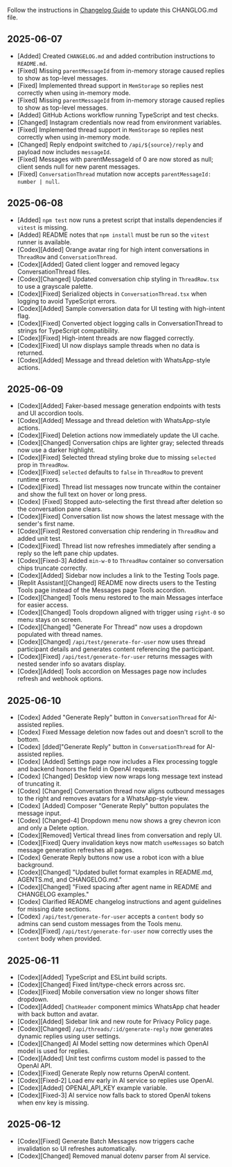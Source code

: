 <!-- CHANGELOG.md -->
Follow the instructions in [Changelog Guide](CHANGELOG_GUIDE.md) to update this CHANGLOG.md file.

## 2025-06-07
- [Added] Created `CHANGELOG.md` and added contribution instructions to `README.md`.
- [Fixed] Missing `parentMessageId` from in-memory storage caused replies to show as top-level messages.
- [Fixed] Implemented thread support in `MemStorage` so replies nest correctly when using in-memory mode.
- [Fixed] Missing `parentMessageId` from in-memory storage caused replies to show as top-level messages.
- [Added] GitHub Actions workflow running TypeScript and test checks.
- [Changed] Instagram credentials now read from environment variables.
- [Fixed] Implemented thread support in `MemStorage` so replies nest correctly when using in-memory mode.
- [Changed] Reply endpoint switched to `/api/${source}/reply` and payload now includes `messageId`.
- [Fixed] Messages with parentMessageId of 0 are now stored as null; client sends null for new parent messages.
- [Fixed] `ConversationThread` mutation now accepts `parentMessageId: number | null`.

## 2025-06-08
- [Added] `npm test` now runs a pretest script that installs dependencies if `vitest` is missing.
- [Added] README notes that `npm install` must be run so the `vitest` runner is available.
- [Codex][Added] Orange avatar ring for high intent conversations in `ThreadRow` and `ConversationThread`.
- [Codex][Added] Gated client logger and removed legacy ConversationThread files.
- [Codex][Changed] Updated conversation chip styling in `ThreadRow.tsx` to use a grayscale palette.
- [Codex][Fixed] Serialized objects in `ConversationThread.tsx` when logging to avoid TypeScript errors.
- [Codex][Added] Sample conversation data for UI testing with high-intent flag.
- [Codex][Fixed] Converted object logging calls in ConversationThread to strings for TypeScript compatibility.
- [Codex][Fixed] High-intent threads are now flagged correctly.
- [Codex][Fixed] UI now displays sample threads when no data is returned.
- [Codex][Added] Message and thread deletion with WhatsApp-style actions.

## 2025-06-09
- [Codex][Added] Faker-based message generation endpoints with tests and UI accordion tools.
- [Codex][Added] Message and thread deletion with WhatsApp-style actions.
- [Codex][Fixed] Deletion actions now immediately update the UI cache.
- [Codex][Changed] Conversation chips are lighter gray; selected threads now use a darker highlight.
- [Codex][Fixed] Selected thread styling broke due to missing `selected` prop in `ThreadRow`.
- [Codex][Fixed] `selected` defaults to `false` in `ThreadRow` to prevent runtime errors.
- [Codex][Fixed] Thread list messages now truncate within the container and show the full text on hover or long press.
- [Codex] [Fixed] Stopped auto-selecting the first thread after deletion so the conversation pane clears.
- [Codex][Fixed] Conversation list now shows the latest message with the sender's first name.
- [Codex][Fixed] Restored conversation chip rendering in `ThreadRow` and added unit test.
- [Codex][Fixed] Thread list now refreshes immediately after sending a reply so the left pane chip updates.
- [Codex][Fixed-3] Added `min-w-0` to `ThreadRow` container so conversation chips truncate correctly.
- [Codex][Added] Sidebar now includes a link to the Testing Tools page.
- [Replit Assistant][Changed] README now directs users to the Testing Tools page instead of the Messages page Tools accordion.
- [Codex][Changed] Tools menu restored to the main Messages interface for easier access.
- [Codex][Changed] Tools dropdown aligned with trigger using `right-0` so menu stays on screen.
- [Codex][Changed] "Generate For Thread" now uses a dropdown populated with thread names.
- [Codex][Changed] `/api/test/generate-for-user` now uses thread participant details and generates content referencing the participant.
- [Codex][Fixed] `/api/test/generate-for-user` returns messages with nested sender info so avatars display.
- [Codex][Added] Tools accordion on Messages page now includes refresh and webhook options.

## 2025-06-10
- [Codex] Added "Generate Reply" button in `ConversationThread` for AI-assisted replies.
- [Codex] Fixed Message deletion now fades out and doesn't scroll to the bottom.
- [Codex] [dded]"Generate Reply" button in `ConversationThread` for AI-assisted replies.
- [Codex] [Added] Settings page now includes a Flex processing toggle and backend honors the field in OpenAI requests.
- [Codex] [Changed] Desktop view now wraps long message text instead of truncating it.
- [Codex] [Changed] Conversation thread now aligns outbound messages to the right and removes avatars for a WhatsApp-style view.
- [Codex] [Added] Composer "Generate Reply" button populates the message input.
- [Codex] [Changed-4] Dropdown menu now shows a grey chevron icon and only a Delete option.
- [Codex][Removed] Vertical thread lines from conversation and reply UI.
- [Codex][Fixed] Query invalidation keys now match `useMessages` so batch message generation refreshes all pages.
- [Codex] Generate Reply buttons now use a robot icon with a blue background.
- [Codex][Changed] "Updated bullet format examples in README.md, AGENTS.md, and CHANGELOG.md."
- [Codex][Changed] "Fixed spacing after agent name in README and CHANGELOG examples."
- [Codex] Clarified README changelog instructions and agent guidelines for missing date sections.
- [Codex] `/api/test/generate-for-user` accepts a `content` body so admins can send custom messages from the Tools menu.
- [Codex][Fixed] `/api/test/generate-for-user` now correctly uses the `content` body when provided.

## 2025-06-11
- [Codex][Added] TypeScript and ESLint build scripts.
- [Codex][Changed] Fixed lint/type-check errors across src.
- [Codex][Fixed] Mobile conversation view no longer shows filter dropdown.
- [Codex][Added] `ChatHeader` component mimics WhatsApp chat header with back button and avatar.
- [Codex][Added] Sidebar link and new route for Privacy Policy page.
- [Codex][Changed] `/api/threads/:id/generate-reply` now generates dynamic replies using user settings.
- [Codex][Changed] AI Model setting now determines which OpenAI model is used for replies.
- [Codex][Added] Unit test confirms custom model is passed to the OpenAI API.
- [Codex][Fixed] Generate Reply now returns OpenAI content.
- [Codex][Fixed-2] Load env early in AI service so replies use OpenAI.
- [Codex][Added] OPENAI_API_KEY example variable.
- [Codex][Fixed-3] AI service now falls back to stored OpenAI tokens when env key is missing.



## 2025-06-12
- [Codex][Fixed] Generate Batch Messages now triggers cache invalidation so UI refreshes automatically.
- [Codex][Changed] Removed manual dotenv parser from AI service.
